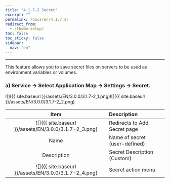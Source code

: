 ```yaml
---
title: "4.1.7-2 Secret"
excerpt: ""
permalink: /docs/en/4.1.7.2/
redirect_from:
  - /theme-setup/
toc: false
toc_sticky: false
sidebar:
  nav: "en"
---
```



---

This feature allows you to save secret files on servers to be used as environment variables or volumes.

### a\) Service → Select Application Map → Settings → Secret.
![]({{ site.baseurl }}/assets/EN/3.0.0/3.1.7-2_1.png)![]({{ site.baseurl }}/assets/EN/3.0.0/3.1.7-2_2.png)

| **Item** | **Description** |
| :---: | :--- |
| ![]({{ site.baseurl }}/assets/EN/3.0.0/3.1.7-2_3.png) | Redirects to Add Secret page |
| Name | Name of secret \(user-defined\) |
| Description | Secret Description (Custom) |
| ![]({{ site.baseurl }}/assets/EN/3.0.0/3.1.7-2_4.png) | Secret action menu |
